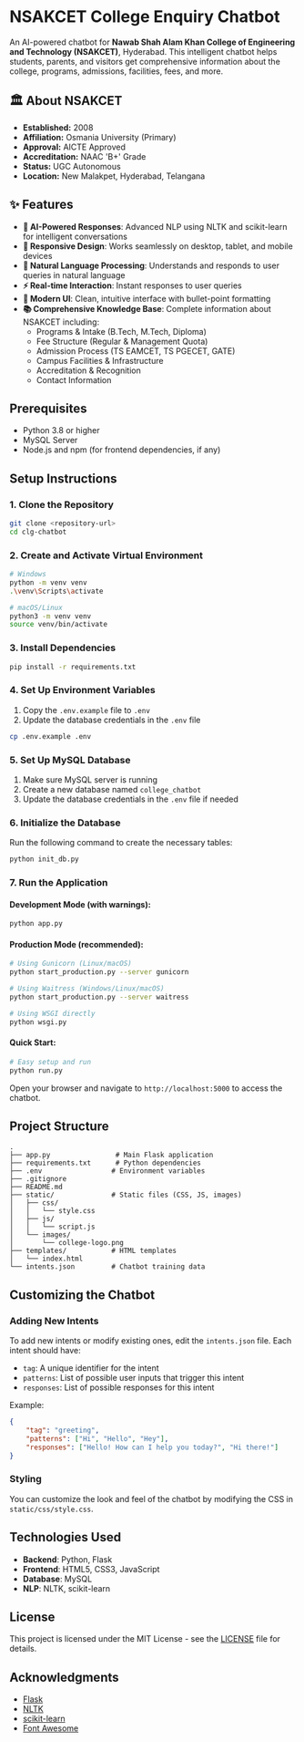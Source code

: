 # NSAKCET College Enquiry Chatbot

An AI-powered chatbot for **Nawab Shah Alam Khan College of Engineering and Technology (NSAKCET)**, Hyderabad. This intelligent chatbot helps students, parents, and visitors get comprehensive information about the college, programs, admissions, facilities, fees, and more.

## 🏛️ About NSAKCET

- **Established:** 2008
- **Affiliation:** Osmania University (Primary)
- **Approval:** AICTE Approved
- **Accreditation:** NAAC 'B+' Grade
- **Status:** UGC Autonomous
- **Location:** New Malakpet, Hyderabad, Telangana

## ✨ Features

- **🤖 AI-Powered Responses**: Advanced NLP using NLTK and scikit-learn for intelligent conversations
- **📱 Responsive Design**: Works seamlessly on desktop, tablet, and mobile devices
- **💬 Natural Language Processing**: Understands and responds to user queries in natural language
- **⚡ Real-time Interaction**: Instant responses to user queries
- **🎨 Modern UI**: Clean, intuitive interface with bullet-point formatting
- **📚 Comprehensive Knowledge Base**: Complete information about NSAKCET including:
  - Programs & Intake (B.Tech, M.Tech, Diploma)
  - Fee Structure (Regular & Management Quota)
  - Admission Process (TS EAMCET, TS PGECET, GATE)
  - Campus Facilities & Infrastructure
  - Accreditation & Recognition
  - Contact Information

## Prerequisites

- Python 3.8 or higher
- MySQL Server
- Node.js and npm (for frontend dependencies, if any)

## Setup Instructions

### 1. Clone the Repository

```bash
git clone <repository-url>
cd clg-chatbot
```

### 2. Create and Activate Virtual Environment

```bash
# Windows
python -m venv venv
.\venv\Scripts\activate

# macOS/Linux
python3 -m venv venv
source venv/bin/activate
```

### 3. Install Dependencies

```bash
pip install -r requirements.txt
```

### 4. Set Up Environment Variables

1. Copy the `.env.example` file to `.env`
2. Update the database credentials in the `.env` file

```bash
cp .env.example .env
```

### 5. Set Up MySQL Database

1. Make sure MySQL server is running
2. Create a new database named `college_chatbot`
3. Update the database credentials in the `.env` file if needed

### 6. Initialize the Database

Run the following command to create the necessary tables:

```bash
python init_db.py
```

### 7. Run the Application

#### Development Mode (with warnings):
```bash
python app.py
```

#### Production Mode (recommended):
```bash
# Using Gunicorn (Linux/macOS)
python start_production.py --server gunicorn

# Using Waitress (Windows/Linux/macOS)
python start_production.py --server waitress

# Using WSGI directly
python wsgi.py
```

#### Quick Start:
```bash
# Easy setup and run
python run.py
```

Open your browser and navigate to `http://localhost:5000` to access the chatbot.

## Project Structure

```
.
├── app.py                # Main Flask application
├── requirements.txt      # Python dependencies
├── .env                 # Environment variables
├── .gitignore
├── README.md
├── static/              # Static files (CSS, JS, images)
│   ├── css/
│   │   └── style.css
│   ├── js/
│   │   └── script.js
│   └── images/
│       └── college-logo.png
├── templates/           # HTML templates
│   └── index.html
└── intents.json         # Chatbot training data
```

## Customizing the Chatbot

### Adding New Intents

To add new intents or modify existing ones, edit the `intents.json` file. Each intent should have:

- `tag`: A unique identifier for the intent
- `patterns`: List of possible user inputs that trigger this intent
- `responses`: List of possible responses for this intent

Example:
```json
{
    "tag": "greeting",
    "patterns": ["Hi", "Hello", "Hey"],
    "responses": ["Hello! How can I help you today?", "Hi there!"]
}
```

### Styling

You can customize the look and feel of the chatbot by modifying the CSS in `static/css/style.css`.

## Technologies Used

- **Backend**: Python, Flask
- **Frontend**: HTML5, CSS3, JavaScript
- **Database**: MySQL
- **NLP**: NLTK, scikit-learn

## License

This project is licensed under the MIT License - see the [LICENSE](LICENSE) file for details.

## Acknowledgments

- [Flask](https://flask.palletsprojects.com/)
- [NLTK](https://www.nltk.org/)
- [scikit-learn](https://scikit-learn.org/)
- [Font Awesome](https://fontawesome.com/)
